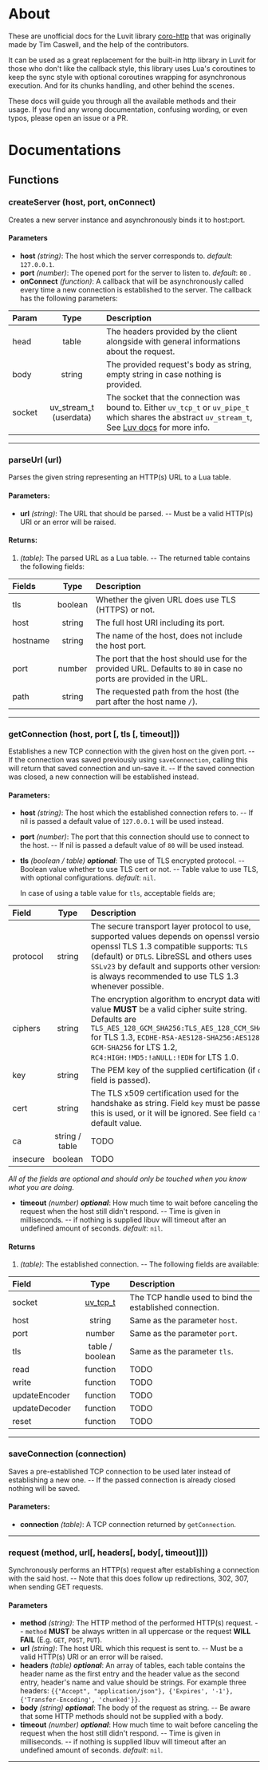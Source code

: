 # About
These are unofficial docs for the Luvit library [coro-http](https://github.com/luvit/lit/blob/master/deps/coro-http.lua) that was originally made by Tim Caswell, and the help of the contributors.

It can be used as a great replacement for the built-in http library in Luvit for those who don't like the callback style, this library uses Lua's coroutines to keep the sync style with optional coroutines wrapping for asynchronous execution. And for its chunks handling, and other behind the scenes.

These docs will guide you through all the available methods and their usage. If you find any wrong documentation, confusing wording, or even typos, please open an issue or a PR.

# Documentations

## Functions

### createServer (host, port, onConnect)
Creates a new server instance and asynchronously binds it to host:port.

#### Parameters
- **host** *(string)*: The host which the server corresponds to.
*default*: `127.0.0.1`.
- **port** *(number)*: The opened port for the server to listen to.
*default*: `80` .
- **onConnect** *(function)*: A callback that will be asynchronously called every time a new connection is established to the server.
The callback has the following parameters:

| Param | Type   | Description |
|:------|:------:|:------------|
| head  | table  | The headers provided by the client alongside with general informations about the request. |
| body  | string | The provided request's body as string, empty string in case nothing is provided. |
| socket | uv_stream_t (userdata) | The socket that the connection was bound to. Either `uv_tcp_t` or `uv_pipe_t` which shares the abstract `uv_stream_t`, See [Luv docs](https://github.com/luvit/luv/blob/master/docs.md#uv_stream_t--stream-handle) for more info. |

---

### parseUrl (url)
Parses the given string representing an HTTP(s) URL to a Lua table.

#### Parameters:
- **url** *(string)*: The URL that should be parsed.
-- Must be a valid HTTP(s) URI or an error will be raised.

#### Returns:
1. *(table)*: The parsed URL as a Lua table.
-- The returned table contains the following fields:

| Fields | Type   | Description |
|:------ |:------:|:------------|
| tls  | boolean  | Whether the given URL does use TLS (HTTPS) or not. |
| host | string   | The full host URI including its port. |
| hostname | string | The name of the host, does not include the host port. |
| port | number | The port that the host should use for the provided URL. Defaults to `80` in case no ports are provided in the URL. |
| path | string | The requested path from the host (the part after the host name `/`). |

---

### getConnection (host, port [, tls [, timeout]])
Establishes a new TCP connection with the given host on the given port.
-- If the connection was saved previously using `saveConnection`, calling this will return that saved connection and un-save it.
-- If the saved connection was closed, a new connection will be established instead.

#### Parameters:
- **host** *(string)*: The host which the established connection refers to.
-- If nil is passed a default value of `127.0.0.1` will be used instead.
-  **port** *(number)*: The port that this connection should use to connect to the host.
-- If nil is passed a default value of `80` will be used instead.
- **tls** *(boolean / table)* ***optional***: The use of TLS encrypted protocol.
-- Boolean value whether to use TLS cert or not.
-- Table value to use TLS, with optional configurations.
*default*: `nil`.

  In case of using a table value for `tls`, acceptable fields are;
    
| Field | Type   | Description |
|:------|:------:|:------------|
| protocol | string | The secure transport layer protocol to use, supported values depends on openssl version, openssl TLS 1.3 compatible supports: `TLS` (default) or `DTLS`. LibreSSL and others uses `SSLv23` by default and supports other versions. It is always recommended to use TLS 1.3 whenever possible.
| ciphers | string | The encryption algorithm to encrypt data with, value **MUST** be a valid cipher suite string. Defaults are `TLS_AES_128_GCM_SHA256:TLS_AES_128_CCM_SHA256` for TLS 1.3, `ECDHE-RSA-AES128-SHA256:AES128-GCM-SHA256` for LTS 1.2, `RC4:HIGH:!MD5:!aNULL:!EDH` for LTS 1.0. |
| key | string | The PEM key of the supplied certification (if `cert` field is passed). |
| cert | string | The TLS x509 certification used for the handshake as string. Field `key` must be passed if this is used, or it will be ignored. See field `ca` for default value. |
| ca | string / table | TODO |
| insecure | boolean | TODO |
*All of the fields are optional and should only be touched when you know what you are doing.*

- **timeout** *(number)* ***optional***: How much time to wait before canceling the request when the host still didn't respond.
-- Time is given in milliseconds.
-- if nothing is supplied libuv will timeout after an undefined amount of seconds.
*default*: `nil`.

#### Returns
1. *(table)*: The established connection.
-- The following fields are available:

| Field | Type   | Description |
|:------|:------:|:------------|
| socket| [uv_tcp_t](https://github.com/luvit/luv/blob/master/docs.md#uv_tcp_t--tcp-handle) | The TCP handle used to bind the established connection. |
| host | string | Same as the parameter `host`. |
| port | number | Same as the parameter `port`. |
| tls  | table / boolean | Same as the parameter `tls`. |
| read | function | TODO |
| write| function | TODO |
| updateEncoder | function | TODO |
| updateDecoder | function | TODO |
| reset | function | TODO | 
---

### saveConnection (connection)
Saves a pre-established TCP connection to be used later instead of establishing a new one.
-- If the passed connection is already closed nothing will be saved.

#### Parameters:
- **connection** *(table)*: A TCP connection returned by `getConnection`.

---

### request  (method, url[, headers[, body[, timeout]]])
Synchronously performs an HTTP(s) request after establishing a connection with the said host.
-- Note that this does follow up redirections, 302, 307, when sending GET requests.

#### Parameters
-  **method** *(string)*: The HTTP method of the performed HTTP(s) request.
-- `method` **MUST** be always written in all uppercase or the request **WILL FAIL** (E.g. `GET`, `POST`, `PUT`).
- **url** *(string)*: The host URL which this request is sent to.
-- Must be a valid HTTP(s) URI or an error will be raised.
- **headers** *(table)* ***optional***: An array of tables, each table contains the header name as the first entry and the header value as the second entry, header's name and value should be strings.
 For example three headers: `{{"Accept", "application/json"}, {'Expires', '-1'}, {'Transfer-Encoding', 'chunked'}}`.
 - **body** *(string)* ***optional***: The body of the request as string.
-- Be aware that some HTTP methods should not be supplied with a body.
- **timeout** *(number)* ***optional***: How much time to wait before canceling the request when the host still didn't respond.
-- Time is given in milliseconds.
-- if nothing is supplied libuv will timeout after an undefined amount of seconds.
*default*: `nil`.

---

